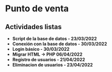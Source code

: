 # Punto de venta

## Actividades listas
- **Script de la base de datos - 23/03/2022**
- **Conexión con la base de datos - 30/03/2022**
- **Login básico - 30/03/2022**
- **Migrar HTML -> PHP 06/04/2022**
- **Registro de usuarios - 21/04/2022**
- **Eliminacion de usuarios - 23/04/2022**